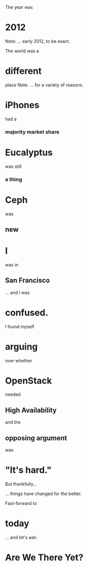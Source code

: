 The year was
# 2012
Note: ... early 2012, to be exact.


The world was a
# different
place
Note: ... for a variety of reasons.


# iPhones
had a
### majority market share


# Eucalyptus
was still
### a thing


# Ceph
was
## new


# I
was in
## San Francisco


... and I was
# confused.


I found myself
# arguing


over whether
# OpenStack
needed
## High Availability


and the
## opposing argument
was


# "It's hard."


<!-- .slide: data-background="http://gamerindebt.co.uk/wp-content/uploads/2013/07/double-facepalm.jpg" data-background-size="contain" -->


But thankfully...


... things have changed for the better.


Fast-forward to
# today


... and let's ask:


# Are We There Yet?
